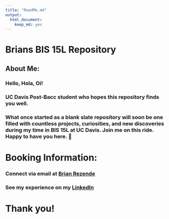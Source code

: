 ```yaml
---
title: "ReadMe.md"
output: 
  html_document: 
    keep_md: yes
---
```

# Brians BIS 15L Repository
## About Me:
### Hello, Hola, Oi! 
### UC Davis Post-Bacc student who hopes this repository finds you well.
### What once started as a blank slate repository will soon be one filled with countless projects, curiosities, and new discoveries during my time in BIS 15L at UC Davis. Join me on this ride. Happy to have you here. :thought_balloon:

# Booking Information:
### Connect via email at [Brian Rezende](mailto:brezende@ucdavis.edu)
### See my experience on my [LinkedIn](https://www.linkedin.com/in/brian-rezende/)

# Thank you!